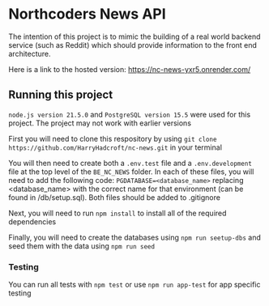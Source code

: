 # Northcoders News API

The intention of this project is to mimic the building of a real world backend service (such as Reddit) which should provide information to the front end architecture.

Here is a link to the hosted version: https://nc-news-yxr5.onrender.com/

## Running this project

`node.js version 21.5.0` and `PostgreSQL version 15.5` were used for this project. The project may not work with earlier versions

First you will need to clone this respository by using `git clone https://github.com/HarryHadcroft/nc-news.git` in your terminal

You will then need to create both a `.env.test` file and a `.env.development` file at the top level of the `BE_NC_NEWS` folder.
In each of these files, you will need to add the following code: `PGDATABASE=<database_name>` replacing <database_name> with the correct name for that environment (can be found in /db/setup.sql). Both files should be added to .gitignore

Next, you will need to run `npm install` to install all of the required dependencies

Finally, you will need to create the databases using `npm run seetup-dbs` and seed them with the data using `npm run seed`

### Testing
You can run all tests with `npm test` or use `npm run app-test` for app specific testing